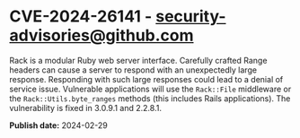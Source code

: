 # CVE-2024-26141 - security-advisories@github.com

Rack is a modular Ruby web server interface. Carefully crafted Range headers can cause a server to respond with an unexpectedly large response. Responding with such large responses could lead to a denial of service issue. Vulnerable applications will use the `Rack::File` middleware or the `Rack::Utils.byte_ranges` methods (this includes Rails applications). The vulnerability is fixed in 3.0.9.1 and 2.2.8.1.

**Publish date:** 2024-02-29
